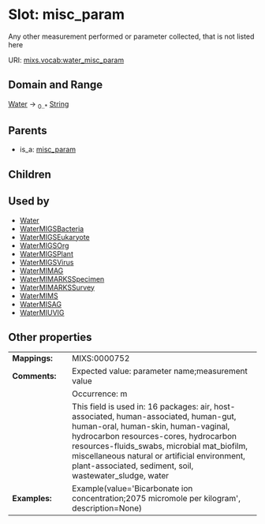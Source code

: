 
# Slot: misc_param


Any other measurement performed or parameter collected, that is not listed here

URI: [mixs.vocab:water_misc_param](https://w3id.org/mixs/vocab/water_misc_param)


## Domain and Range

[Water](Water.md) &#8594;  <sub>0..\*</sub> [String](types/String.md)

## Parents

 *  is_a: [misc_param](misc_param.md)

## Children


## Used by

 * [Water](Water.md)
 * [WaterMIGSBacteria](WaterMIGSBacteria.md)
 * [WaterMIGSEukaryote](WaterMIGSEukaryote.md)
 * [WaterMIGSOrg](WaterMIGSOrg.md)
 * [WaterMIGSPlant](WaterMIGSPlant.md)
 * [WaterMIGSVirus](WaterMIGSVirus.md)
 * [WaterMIMAG](WaterMIMAG.md)
 * [WaterMIMARKSSpecimen](WaterMIMARKSSpecimen.md)
 * [WaterMIMARKSSurvey](WaterMIMARKSSurvey.md)
 * [WaterMIMS](WaterMIMS.md)
 * [WaterMISAG](WaterMISAG.md)
 * [WaterMIUVIG](WaterMIUVIG.md)

## Other properties

|  |  |  |
| --- | --- | --- |
| **Mappings:** | | MIXS:0000752 |
| **Comments:** | | Expected value: parameter name;measurement value |
|  | | Occurrence: m |
|  | | This field is used in: 16 packages: air, host-associated, human-associated, human-gut, human-oral, human-skin, human-vaginal, hydrocarbon resources-cores, hydrocarbon resources-fluids_swabs, microbial mat_biofilm, miscellaneous natural or artificial environment, plant-associated, sediment, soil, wastewater_sludge, water |
| **Examples:** | | Example(value='Bicarbonate ion concentration;2075 micromole per kilogram', description=None) |

